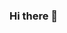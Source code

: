 ### Hi there 👋

<!--
**Fr0ztyy43/Fr0ztyy43** is a ✨ _special_ ✨ repository because its `README.md` (this file) appears on your GitHub profile# 📊 GitHub Stats:
GitHub Stats URL:-
![GitHub Stats](https://github-readme-stats.vercel.app/api?username=Fr0ztyy43 &theme=radical)
